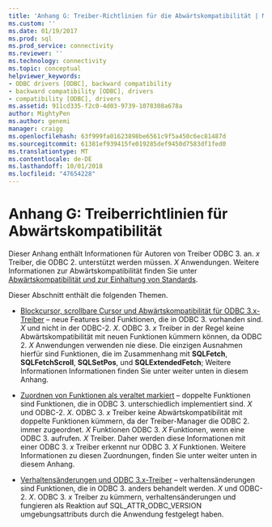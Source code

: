 ```yaml
---
title: 'Anhang G: Treiber-Richtlinien für die Abwärtskompatibilität | Microsoft-Dokumentation'
ms.custom: ''
ms.date: 01/19/2017
ms.prod: sql
ms.prod_service: connectivity
ms.reviewer: ''
ms.technology: connectivity
ms.topic: conceptual
helpviewer_keywords:
- ODBC drivers [ODBC], backward compatibility
- backward compatibility [ODBC], drivers
- compatibility [ODBC], drivers
ms.assetid: 911cd335-f2c0-4d03-9739-1078308a678a
author: MightyPen
ms.author: genemi
manager: craigg
ms.openlocfilehash: 63f999fa01623898be6561c9f5a450c6ec81487d
ms.sourcegitcommit: 61381ef939415fe019285def9450d7583df1fed0
ms.translationtype: MT
ms.contentlocale: de-DE
ms.lasthandoff: 10/01/2018
ms.locfileid: "47654228"
---
```

# <a name="appendix-g-driver-guidelines-for-backward-compatibility"></a>Anhang G: Treiberrichtlinien für Abwärtskompatibilität
Dieser Anhang enthält Informationen für Autoren von Treiber ODBC 3. an. *x* Treiber, die ODBC 2. unterstützt werden müssen. *X* Anwendungen. Weitere Informationen zur Abwärtskompatibilität finden Sie unter [Abwärtskompatibilität und zur Einhaltung von Standards](../../../odbc/reference/develop-app/backward-compatibility-and-standards-compliance.md).  
  
 Dieser Abschnitt enthält die folgenden Themen.  
  
-   [Blockcursor, scrollbare Cursor und Abwärtskompatibilität für ODBC 3.x-Treiber](../../../odbc/reference/appendixes/block-cursors-scrollable-cursors-and-backward-compatibility.md) – neue Features sind Funktionen, die in ODBC 3. vorhanden sind. *X* und nicht in der ODBC-2. *X*. ODBC 3. *x* Treiber in der Regel keine Abwärtskompatibilität mit neuen Funktionen kümmern können, da ODBC 2. *X* Anwendungen verwenden nie diese. Die einzigen Ausnahmen hierfür sind Funktionen, die im Zusammenhang mit **SQLFetch**, **SQLFetchScroll**, **SQLSetPos**, und **SQLExtendedFetch**; Weitere Informationen Informationen finden Sie unter weiter unten in diesem Anhang.  
  
-   [Zuordnen von Funktionen als veraltet markiert](../../../odbc/reference/appendixes/mapping-deprecated-functions.md) – doppelte Funktionen sind Funktionen, die in ODBC 3. unterschiedlich implementiert sind. *X* und ODBC-2. *X*. ODBC 3. *x* Treiber keine Abwärtskompatibilität mit doppelte Funktionen kümmern, da der Treiber-Manager die ODBC 2. immer zugeordnet. *X* Funktionen ODBC 3. *X* Funktionen, wenn eine ODBC 3. aufrufen. *X* Treiber. Daher werden diese Informationen mit einer ODBC 3. *x* Treiber erkennt nur ODBC 3. *X* Funktionen. Weitere Informationen zu diesen Zuordnungen, finden Sie unter weiter unten in diesem Anhang.  
  
-   [Verhaltensänderungen und ODBC 3.x-Treiber](../../../odbc/reference/appendixes/behavioral-changes-and-odbc-3-x-drivers.md) – verhaltensänderungen sind Funktionen, die in ODBC 3. anders behandelt werden. *X* und ODBC-2. *X*. ODBC 3. *x* Treiber zu kümmern, verhaltensänderungen und fungieren als Reaktion auf SQL_ATTR_ODBC_VERSION umgebungsattributs durch die Anwendung festgelegt haben.
